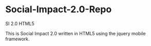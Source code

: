 Social-Impact-2.0-Repo
======================

SI 2.0 HTML5

This is Social Impact 2.0 written in HTML5 using the jquery mobile framework. 
